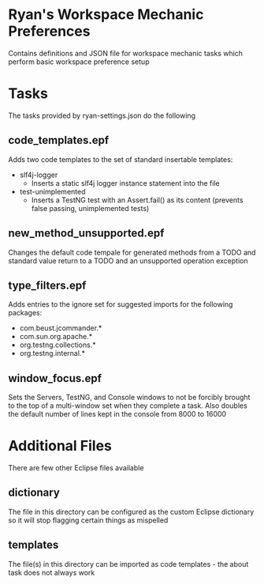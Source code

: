 # Ryan's Workspace Mechanic Preferences

Contains definitions and JSON file for workspace mechanic tasks which perform basic workspace preference setup

# Tasks

The tasks provided by ryan-settings.json do the following

## code_templates.epf

Adds two code templates to the set of standard insertable templates:

* slf4j-logger
    * Inserts a static slf4j logger instance statement into the file
* test-unimplemented
    * Inserts a TestNG test with an Assert.fail() as its content (prevents false passing, unimplemented tests)

## new_method_unsupported.epf

Changes the default code tempale for generated methods from a TODO and standard value return to a TODO and an unsupported operation exception

## type_filters.epf

Adds entries to the ignore set for suggested imports for the following packages:

* com.beust.jcommander.*
* com.sun.org.apache.*
* org.testng.collections.*
* org.testng.internal.*

## window_focus.epf

Sets the Servers, TestNG, and Console windows to not be forcibly brought to the top of a multi-window set when they complete a task. Also doubles the default number of lines kept in the console from 8000 to 16000

# Additional Files

There are few other Eclipse files available

## dictionary

The file in this directory can be configured as the custom Eclipse dictionary so it will stop flagging certain things as mispelled

## templates

The file(s) in this directory can be imported as code templates - the about task does not always work
